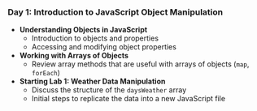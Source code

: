 ### Day 1: Introduction to JavaScript Object Manipulation

- **Understanding Objects in JavaScript**
    - Introduction to objects and properties
    - Accessing and modifying object properties
- **Working with Arrays of Objects**
    - Review array methods that are useful with arrays of objects (`map`, `forEach`)
- **Starting Lab 1: Weather Data Manipulation**
    - Discuss the structure of the `daysWeather` array
    - Initial steps to replicate the data into a new JavaScript file